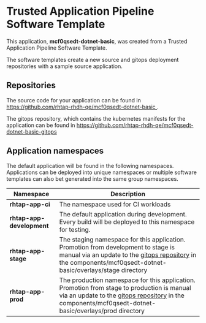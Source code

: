 # Trusted Application Pipeline Software Template

This application, **mcf0qsedt-dotnet-basic**, was created from a Trusted Application Pipeline Software Template.

The software templates create a new source and gitops deployment repositories with a sample source application. 

## Repositories

The source code for your application can be found in [https://github.com/rhtap-rhdh-qe/mcf0qsedt-dotnet-basic ](https://github.com/rhtap-rhdh-qe/mcf0qsedt-dotnet-basic ).
 
The gitops repository, which contains the kubernetes manifests for the application can be found in 
[https://github.com/rhtap-rhdh-qe/mcf0qsedt-dotnet-basic-gitops ](https://github.com/rhtap-rhdh-qe/mcf0qsedt-dotnet-basic-gitops ) 

## Application namespaces 

The default application will be found in the following namespaces. Applications can be deployed into unique namespaces or multiple software templates can also bet generated into the same group namespaces.  

|  Namespace   |  Description   |  
| -------- | -------- |
| **rhtap-app-ci** | The namespace used for CI workloads |
| **rhtap-app-development** | The default application during development. Every build will be deployed to this namespace for testing. |
| **rhtap-app-stage** | The staging namespace for this application. Promotion from development to stage is manual via an update to the [gitops repository](https://github.com/rhtap-rhdh-qe/mcf0qsedt-dotnet-basic-gitops ) in the components/mcf0qsedt-dotnet-basic/overlays/stage directory |
| **rhtap-app-prod** | The production namespace for this application. Promotion from stage to production is manual via an update to the [gitops repository](https://github.com/rhtap-rhdh-qe/mcf0qsedt-dotnet-basic-gitops ) in the components/mcf0qsedt-dotnet-basic/overlays/prod directory |